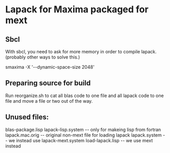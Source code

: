# Lapack for Maxima packaged for mext

## Sbcl

With sbcl, you need to ask for more memory in order to
compile lapack. (probably other ways to solve this.)

smaxima -X '--dynamic-space-size 2048'

## Preparing source for build

Run reorganize.sh to cat all blas code to one file and
all lapack code to one file and move a file or two out
of the way.

## Unused files:

blas-package.lisp
lapack-lisp.system -- only for makeing lisp from fortran
lapack.mac.orig -- original non-mext file for loading lapack
lapack.system -- we instead use lapack-mext.system
load-lapack.lisp -- we use mext instead
